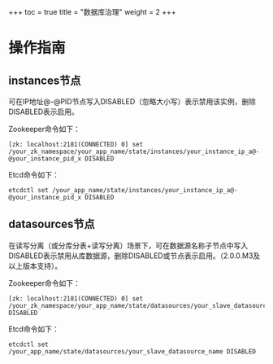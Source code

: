 +++
toc = true
title = "数据库治理"
weight = 2
+++

# 操作指南

## instances节点 

可在IP地址@-@PID节点写入DISABLED（忽略大小写）表示禁用该实例，删除DISABLED表示启用。

Zookeeper命令如下：

```
[zk: localhost:2181(CONNECTED) 0] set /your_zk_namespace/your_app_name/state/instances/your_instance_ip_a@-@your_instance_pid_x DISABLED
```

Etcd命令如下：

```
etcdctl set /your_app_name/state/instances/your_instance_ip_a@-@your_instance_pid_x DISABLED
```

## datasources节点 

在读写分离（或分库分表+读写分离）场景下，可在数据源名称子节点中写入DISABLED表示禁用从库数据源，删除DISABLED或节点表示启用。（2.0.0.M3及以上版本支持）。

Zookeeper命令如下：

```
[zk: localhost:2181(CONNECTED) 0] set /your_zk_namespace/your_app_name/state/datasources/your_slave_datasource_name DISABLED
```

Etcd命令如下：

```
etcdctl set /your_app_name/state/datasources/your_slave_datasource_name DISABLED
```
